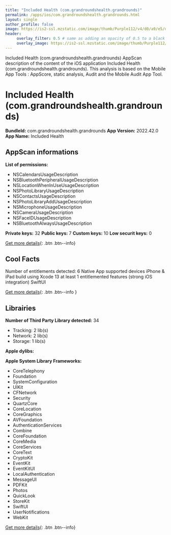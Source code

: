 ```yaml
---
title: "Included Health (com.grandroundshealth.grandrounds)"
permalink: /apps/ios/com.grandroundshealth.grandrounds.html
layout: single
author_profile: false
image: https://is2-ssl.mzstatic.com/image/thumb/Purple112/v4/d0/a9/e5/d0a9e599-bd5e-26e7-d22c-568aae58de61/AppIcon-1x_U007emarketing-0-10-0-85-220.png/512x512bb.jpg
header: 
     overlay_filter: 0.5 # same as adding an opacity of 0.5 to a black background
     overlay_image: https://is2-ssl.mzstatic.com/image/thumb/Purple112/v4/d0/a9/e5/d0a9e599-bd5e-26e7-d22c-568aae58de61/AppIcon-1x_U007emarketing-0-10-0-85-220.png/512x512bb.jpg
---
```

Included Health (com.grandroundshealth.grandrounds) AppScan description of the content of the iOS application Included Health (com.grandroundshealth.grandrounds). This analysis is based on the Mobile App Tools : AppScore, static analysis, Audit and the Mobile Audit App Tool.

# Included Health (com.grandroundshealth.grandrounds)

**BundleId:** com.grandroundshealth.grandrounds
**App Version:** 2022.42.0
**App Name:** Included Health


## AppScan informations 

**List of permissions:** 
- NSCalendarsUsageDescription
- NSBluetoothPeripheralUsageDescription
- NSLocationWhenInUseUsageDescription
- NSPhotoLibraryUsageDescription
- NSContactsUsageDescription
- NSPhotoLibraryAddUsageDescription
- NSMicrophoneUsageDescription
- NSCameraUsageDescription
- NSFaceIDUsageDescription
- NSBluetoothAlwaysUsageDescription
  
  
**Private keys:** 32
**Public keys:** 7
**Custom keys:** 10
**Low securit keys:** 0
  
[Get more details](/pricing.html){: .btn .btn--info}

## Cool Facts

Number of entitlements detected: 6
Native App
supported devices iPhone & iPad
build using Xcode 13
at least 1 entitlemented features (strong iOS integration)
SwiftUI
  
[Get more details](/pricing.html){: .btn .btn--info }

## Librairies 
**Number of Third Party Library detected:** 34
- Tracking: 2 lib(s)
- Network: 2 lib(s)
- Storage: 1 lib(s)


**Apple dylibs:**


**Apple System Library Frameworks:**
- CoreTelephony
- Foundation
- SystemConfiguration
- UIKit
- CFNetwork
- Security
- QuartzCore
- CoreLocation
- CoreGraphics
- AVFoundation
- AuthenticationServices
- Combine
- CoreFoundation
- CoreMedia
- CoreServices
- CoreText
- CryptoKit
- EventKit
- EventKitUI
- LocalAuthentication
- MessageUI
- PDFKit
- Photos
- QuickLook
- StoreKit
- SwiftUI
- UserNotifications
- WebKit


  
[Get more details](/pricing.html){: .btn .btn--info}

